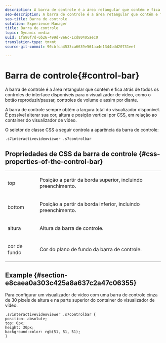 ```yaml
---
description: A barra de controle é a área retangular que contém e fica atrás de todos os controles de interface disponíveis para o visualizador de vídeo, como o botão reproduzir/pausar, controles de volume e assim por diante.
seo-description: A barra de controle é a área retangular que contém e fica atrás de todos os controles de interface disponíveis para o visualizador de vídeo, como o botão reproduzir/pausar, controles de volume e assim por diante.
seo-title: Barra de controle
solution: Experience Manager
title: Barra de controle
topic: Dynamic media
uuid: 1fa90f7d-6b26-499d-8e6c-1cd80405aec0
translation-type: tm+mt
source-git-commit: 90cbfca4533ca6639e561aa4e1344bdd20731eef

---
```



# Barra de controle{#control-bar}

A barra de controle é a área retangular que contém e fica atrás de todos os controles de interface disponíveis para o visualizador de vídeo, como o botão reproduzir/pausar, controles de volume e assim por diante.

<!--<a id="section_061E550C1C1D4DB2BD663A898895B38C"></a>-->

A barra de controle sempre obtém a largura total do visualizador disponível. É possível alterar sua cor, altura e posição vertical por CSS, em relação ao container do visualizador de vídeo.

O seletor de classe CSS a seguir controla a aparência da barra de controle:

```
.s7interactivevideoviewer .s7controlbar
```

## Propriedades de CSS da barra de controle {#css-properties-of-the-control-bar}

<table id="table_C48C56E696304C9BAFEE71BA9EA9A174"> 
 <tbody> 
  <tr> 
   <td colname="col1"> <p> <span class="codeph"> top </span> </p> </td> 
   <td colname="col2"> <p>Posição a partir da borda superior, incluindo preenchimento. </p> </td> 
  </tr> 
  <tr> 
   <td colname="col1"> <p> <span class="codeph"> bottom </span> </p> </td> 
   <td colname="col2"> <p> Posição a partir da borda inferior, incluindo preenchimento. </p> </td> 
  </tr> 
  <tr> 
   <td colname="col1"> <p> <span class="codeph"> altura </span> </p> </td> 
   <td colname="col2"> <p>Altura da barra de controle. </p> </td> 
  </tr> 
  <tr> 
   <td colname="col1"> <p> <span class="codeph"> cor de fundo </span> </p> </td> 
   <td colname="col2"> <p>Cor do plano de fundo da barra de controle. </p> </td> 
  </tr> 
 </tbody> 
</table>

## Example {#section-e8caea0a303c425a8a637c2a47c06355}

Para configurar um visualizador de vídeo com uma barra de controle cinza de 30 pixels de altura e na parte superior do container do visualizador de vídeo.

```
.s7interactivevideoviewer .s7controlbar {  
position: absolute; 
top: 0px; 
height: 30px; 
background-color: rgb(51, 51, 51); 
}
```

